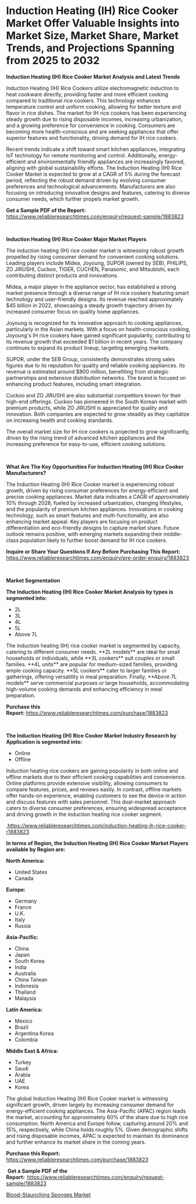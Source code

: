 <p><h1>Induction Heating (IH) Rice Cooker Market Offer Valuable Insights into Market Size, Market Share, Market Trends, and Projections Spanning from 2025 to 2032</h1></p><p><strong>Induction Heating (IH) Rice Cooker Market Analysis and Latest Trends</strong></p>
<p><p>Induction Heating (IH) Rice Cookers utilize electromagnetic induction to heat cookware directly, providing faster and more efficient cooking compared to traditional rice cookers. This technology enhances temperature control and uniform cooking, allowing for better texture and flavor in rice dishes. The market for IH rice cookers has been experiencing steady growth due to rising disposable incomes, increasing urbanization, and a growing preference for convenience in cooking. Consumers are becoming more health-conscious and are seeking appliances that offer superior features and functionality, driving demand for IH rice cookers.</p><p>Recent trends indicate a shift toward smart kitchen appliances, integrating IoT technology for remote monitoring and control. Additionally, energy-efficient and environmentally friendly appliances are increasingly favored, aligning with global sustainability efforts. The Induction Heating (IH) Rice Cooker Market is expected to grow at a CAGR of 5% during the forecast period, reflecting the robust demand driven by evolving consumer preferences and technological advancements. Manufacturers are also focusing on introducing innovative designs and features, catering to diverse consumer needs, which further propels market growth.</p></p>
<p><strong>Get a Sample PDF of the Report:&nbsp;</strong> <a href="https://www.reliableresearchtimes.com/enquiry/request-sample/1883823?utm_campaign=3037&utm_medium=2&utm_source=Github&utm_content=ia&utm_term=06042025&utm_id=induction-heating-ih-rice-cooker">https://www.reliableresearchtimes.com/enquiry/request-sample/1883823</a></p>
<p>&nbsp;</p>
<p><strong>Induction Heating (IH) Rice Cooker Major Market Players</strong></p>
<p><p>The induction heating (IH) rice cooker market is witnessing robust growth propelled by rising consumer demand for convenient cooking solutions. Leading players include Midea, Joyoung, SUPOR (owned by SEB), PHILIPS, ZO JIRUSHI, Cuckoo, TIGER, CUCHEN, Panasonic, and Mitsubishi, each contributing distinct products and innovations.</p><p>Midea, a major player in the appliance sector, has established a strong market presence through a diverse range of IH rice cookers featuring smart technology and user-friendly designs. Its revenue reached approximately $45 billion in 2022, showcasing a steady growth trajectory driven by increased consumer focus on quality home appliances.</p><p>Joyoung is recognized for its innovative approach to cooking appliances, particularly in the Asian markets. With a focus on health-conscious cooking, Joyoung's IH rice cookers have gained significant popularity, contributing to its revenue growth that exceeded $1 billion in recent years. The company continues to expand its product lineup, targeting emerging markets.</p><p>SUPOR, under the SEB Group, consistently demonstrates strong sales figures due to its reputation for quality and reliable cooking appliances. Its revenue is estimated around $800 million, benefiting from strategic partnerships and extensive distribution networks. The brand is focused on enhancing product features, including smart integration.</p><p>Cuckoo and ZO JIRUSHI are also substantial competitors known for their high-end offerings. Cuckoo has pioneered in the South Korean market with premium products, while ZO JIRUSHI is appreciated for quality and innovation. Both companies are expected to grow steadily as they capitalize on increasing health and cooking standards.</p><p>The overall market size for IH rice cookers is projected to grow significantly, driven by the rising trend of advanced kitchen appliances and the increasing preference for easy-to-use, efficient cooking solutions.</p></p>
<p>&nbsp;</p>
<p><strong>What Are The Key Opportunities For Induction Heating (IH) Rice Cooker Manufacturers?</strong></p>
<p><p>The Induction Heating (IH) Rice Cooker market is experiencing robust growth, driven by rising consumer preferences for energy-efficient and precise cooking appliances. Market data indicates a CAGR of approximately 10% through 2028, fueled by increased urbanization, changing lifestyles, and the popularity of premium kitchen appliances. Innovations in cooking technology, such as smart features and multi-functionality, are also enhancing market appeal. Key players are focusing on product differentiation and eco-friendly designs to capture market share. Future outlook remains positive, with emerging markets expanding their middle-class population likely to further boost demand for IH rice cookers.</p></p>
<p><strong>Inquire or Share Your Questions If Any Before Purchasing This Report:</strong> <a href="https://www.reliableresearchtimes.com/enquiry/pre-order-enquiry/1883823?utm_campaign=3037&utm_medium=2&utm_source=Github&utm_content=ia&utm_term=06042025&utm_id=induction-heating-ih-rice-cooker">https://www.reliableresearchtimes.com/enquiry/pre-order-enquiry/1883823</a></p>
<p>&nbsp;</p>
<p><strong>Market Segmentation</strong></p>
<p><strong>The Induction Heating (IH) Rice Cooker Market Analysis by types is segmented into:</strong></p>
<p><ul><li>2L</li><li>3L</li><li>4L</li><li>5L</li><li>Above 7L</li></ul></p>
<p><p>The induction heating (IH) rice cooker market is segmented by capacity, catering to different consumer needs. **2L models** are ideal for small households or individuals, while **3L cookers** suit couples or small families. **4L units** are popular for medium-sized families, providing ample cooking capacity. **5L cookers** cater to larger families or gatherings, offering versatility in meal preparation. Finally, **Above 7L models** serve commercial purposes or large households, accommodating high-volume cooking demands and enhancing efficiency in meal preparation.</p></p>
<p><strong>Purchase this Report:&nbsp;</strong><a href="https://www.reliableresearchtimes.com/purchase/1883823?utm_campaign=3037&utm_medium=2&utm_source=Github&utm_content=ia&utm_term=06042025&utm_id=induction-heating-ih-rice-cooker">https://www.reliableresearchtimes.com/purchase/1883823</a></p>
<p>&nbsp;</p>
<p><strong>The Induction Heating (IH) Rice Cooker Market Industry Research by Application is segmented into:</strong></p>
<p><ul><li>Online</li><li>Offline</li></ul></p>
<p><p>Induction heating rice cookers are gaining popularity in both online and offline markets due to their efficient cooking capabilities and convenience. Online platforms provide extensive visibility, allowing consumers to compare features, prices, and reviews easily. In contrast, offline markets offer hands-on experience, enabling customers to see the device in action and discuss features with sales personnel. This dual-market approach caters to diverse consumer preferences, ensuring widespread acceptance and driving growth in the induction heating rice cooker segment.</p></p>
<p><a href="https://www.reliableresearchtimes.com/induction-heating-ih-rice-cooker-r1883823?utm_campaign=3037&utm_medium=2&utm_source=Github&utm_content=ia&utm_term=06042025&utm_id=induction-heating-ih-rice-cooker">&nbsp;https://www.reliableresearchtimes.com/induction-heating-ih-rice-cooker-r1883823</a></p>
<p><strong>In terms of Region, the Induction Heating (IH) Rice Cooker Market Players available by Region are:</strong></p>
<p>
    <p> <strong> North America: </strong>
        <ul>
            <li>United States</li>
            <li>Canada</li>
        </ul>
        </p> 
    <p> <strong> Europe: </strong>
        <ul>
            <li>Germany</li>
            <li>France</li>
            <li>U.K.</li>
            <li>Italy</li>
            <li>Russia</li>
        </ul>
        </p> 
    <p> <strong> Asia-Pacific: </strong>
        <ul>
            <li>China</li>
            <li>Japan</li>
            <li>South Korea</li>
            <li>India</li>
            <li>Australia</li>
            <li>China Taiwan</li>
            <li>Indonesia</li>
            <li>Thailand</li>
            <li>Malaysia</li>
        </ul>
        </p> 
    <p> <strong> Latin America: </strong>
        <ul>
            <li>Mexico</li>
            <li>Brazil</li>
            <li>Argentina Korea</li>
            <li>Colombia</li>
        </ul>
        </p> 
    <p> <strong> Middle East & Africa: </strong>
        <ul>
            <li>Turkey</li>
            <li>Saudi</li>
            <li>Arabia</li>
            <li>UAE</li>
            <li>Korea</li>
        </ul>
    </p>
    </p>
<p><p>The global Induction Heating (IH) Rice Cooker market is witnessing significant growth, driven largely by increasing consumer demand for energy-efficient cooking appliances. The Asia-Pacific (APAC) region leads the market, accounting for approximately 60% of the share due to high rice consumption. North America and Europe follow, capturing around 20% and 15%, respectively, while China holds roughly 5%. Given demographic shifts and rising disposable incomes, APAC is expected to maintain its dominance and further enhance its market share in the coming years.</p></p>
<p><strong>Purchase this Report: </strong><a href="https://www.reliableresearchtimes.com/purchase/1883823?utm_campaign=3037&utm_medium=2&utm_source=Github&utm_content=ia&utm_term=06042025&utm_id=induction-heating-ih-rice-cooker">https://www.reliableresearchtimes.com/purchase/1883823</a></p>
<p>&nbsp;<strong>Get a Sample PDF of the Report:&nbsp;&nbsp;</strong><a href="https://www.reliableresearchtimes.com/enquiry/request-sample/1883823?utm_campaign=3037&utm_medium=2&utm_source=Github&utm_content=ia&utm_term=06042025&utm_id=induction-heating-ih-rice-cooker">https://www.reliableresearchtimes.com/enquiry/request-sample/1883823</a></p>
<p><strong></strong></p>
<p><p><a href="https://github.com/ternainglin/Market-Research-Report-List-1/blob/main/blood-staunching-sponges-market.md?utm_campaign=3037&utm_medium=2&utm_source=Github&utm_content=ia&utm_term=06042025&utm_id=induction-heating-ih-rice-cooker">Blood-Staunching Sponges Market</a></p></p>